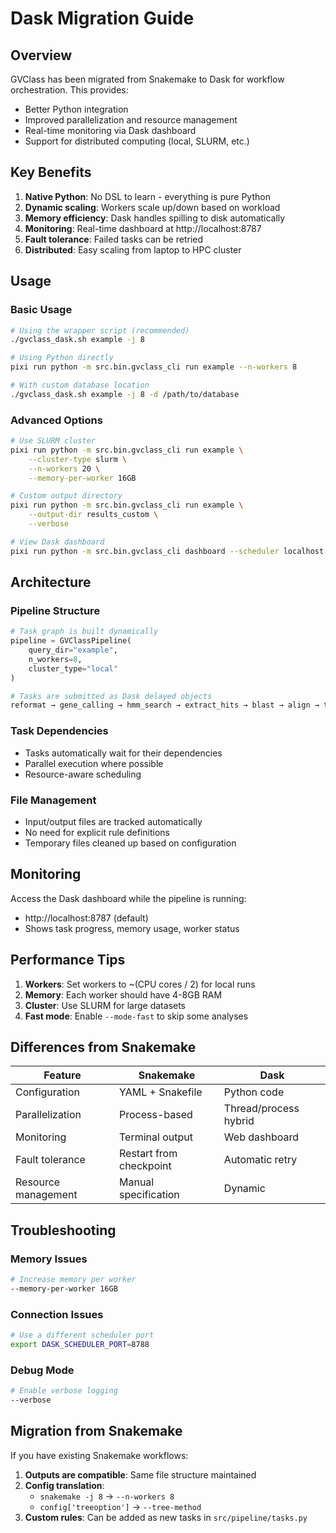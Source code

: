 # Dask Migration Guide

## Overview

GVClass has been migrated from Snakemake to Dask for workflow orchestration. This provides:

- Better Python integration
- Improved parallelization and resource management
- Real-time monitoring via Dask dashboard
- Support for distributed computing (local, SLURM, etc.)

## Key Benefits

1. **Native Python**: No DSL to learn - everything is pure Python
2. **Dynamic scaling**: Workers scale up/down based on workload
3. **Memory efficiency**: Dask handles spilling to disk automatically
4. **Monitoring**: Real-time dashboard at http://localhost:8787
5. **Fault tolerance**: Failed tasks can be retried
6. **Distributed**: Easy scaling from laptop to HPC cluster

## Usage

### Basic Usage

```bash
# Using the wrapper script (recommended)
./gvclass_dask.sh example -j 8

# Using Python directly
pixi run python -m src.bin.gvclass_cli run example --n-workers 8

# With custom database location
./gvclass_dask.sh example -j 8 -d /path/to/database
```

### Advanced Options

```bash
# Use SLURM cluster
pixi run python -m src.bin.gvclass_cli run example \
    --cluster-type slurm \
    --n-workers 20 \
    --memory-per-worker 16GB

# Custom output directory
pixi run python -m src.bin.gvclass_cli run example \
    --output-dir results_custom \
    --verbose

# View Dask dashboard
pixi run python -m src.bin.gvclass_cli dashboard --scheduler localhost:8786
```

## Architecture

### Pipeline Structure

```python
# Task graph is built dynamically
pipeline = GVClassPipeline(
    query_dir="example",
    n_workers=8,
    cluster_type="local"
)

# Tasks are submitted as Dask delayed objects
reformat → gene_calling → hmm_search → extract_hits → blast → align → tree → summarize
```

### Task Dependencies

- Tasks automatically wait for their dependencies
- Parallel execution where possible
- Resource-aware scheduling

### File Management

- Input/output files are tracked automatically
- No need for explicit rule definitions
- Temporary files cleaned up based on configuration

## Monitoring

Access the Dask dashboard while the pipeline is running:
- http://localhost:8787 (default)
- Shows task progress, memory usage, worker status

## Performance Tips

1. **Workers**: Set workers to ~(CPU cores / 2) for local runs
2. **Memory**: Each worker should have 4-8GB RAM
3. **Cluster**: Use SLURM for large datasets
4. **Fast mode**: Enable `--mode-fast` to skip some analyses

## Differences from Snakemake

| Feature | Snakemake | Dask |
|---------|-----------|------|
| Configuration | YAML + Snakefile | Python code |
| Parallelization | Process-based | Thread/process hybrid |
| Monitoring | Terminal output | Web dashboard |
| Fault tolerance | Restart from checkpoint | Automatic retry |
| Resource management | Manual specification | Dynamic |

## Troubleshooting

### Memory Issues
```bash
# Increase memory per worker
--memory-per-worker 16GB
```

### Connection Issues
```bash
# Use a different scheduler port
export DASK_SCHEDULER_PORT=8788
```

### Debug Mode
```bash
# Enable verbose logging
--verbose
```

## Migration from Snakemake

If you have existing Snakemake workflows:

1. **Outputs are compatible**: Same file structure maintained
2. **Config translation**: 
   - `snakemake -j 8` → `--n-workers 8`
   - `config['treeoption']` → `--tree-method`
3. **Custom rules**: Can be added as new tasks in `src/pipeline/tasks.py`